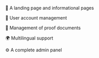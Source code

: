 🎨 A landing page and informational pages

👤 User account management

📄 Management of proof documents

🌍 Multilingual support

⚙️ A complete admin panel
